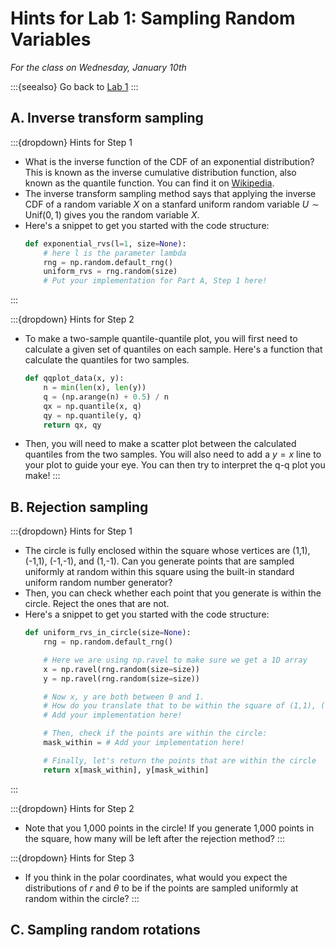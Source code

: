 # Hints for Lab 1: Sampling Random Variables

*For the class on Wednesday, January 10th*

:::{seealso}
Go back to [Lab 1](01)
:::

## A. Inverse transform sampling

:::{dropdown} Hints for Step 1
- What is the inverse function of the CDF of an exponential distribution? This is known as the inverse cumulative distribution function, also known as the quantile function. You can find it on [Wikipedia](https://en.wikipedia.org/wiki/Exponential_distribution).
- The inverse transform sampling method says that applying the inverse CDF of a random variable $X$ on a stanfard uniform random variable $U \sim \text{Unif}(0,1)$ gives you the random variable $X$.
- Here's a snippet to get you started with the code structure:
    ```python
    def exponential_rvs(l=1, size=None):
        # here l is the parameter lambda
        rng = np.random.default_rng()
        uniform_rvs = rng.random(size)
        # Put your implementation for Part A, Step 1 here!
    ```
:::

:::{dropdown} Hints for Step 2
- To make a two-sample quantile-quantile plot, you will first need to calculate a given set of quantiles on each sample.
    Here's a function that calculate the quantiles for two samples.
    ```python
    def qqplot_data(x, y):
        n = min(len(x), len(y))
        q = (np.arange(n) + 0.5) / n
        qx = np.quantile(x, q)
        qy = np.quantile(y, q)
        return qx, qy
    ```
- Then, you will need to make a scatter plot between the calculated quantiles from the two samples.
  You will also need to add a $y=x$ line to your plot to guide your eye.
  You can then try to interpret the q-q plot you make!
:::

## B. Rejection sampling

:::{dropdown} Hints for Step 1
- The circle is fully enclosed within the square whose vertices are (1,1), (-1,1), (-1,-1), and (1,-1).
  Can you generate points that are sampled uniformly at random within this square using the built-in standard uniform random number generator?
- Then, you can check whether each point that you generate is within the circle. Reject the ones that are not.
- Here's a snippet to get you started with the code structure:
    ```python
    def uniform_rvs_in_circle(size=None):
        rng = np.random.default_rng()

        # Here we are using np.ravel to make sure we get a 1D array
        x = np.ravel(rng.random(size=size))
        y = np.ravel(rng.random(size=size))

        # Now x, y are both between 0 and 1.
        # How do you translate that to be within the square of (1,1), (-1,1), (-1,-1), and (1,-1)?
        # Add your implementation here!

        # Then, check if the points are within the circle:
        mask_within = # Add your implementation here!

        # Finally, let's return the points that are within the circle
        return x[mask_within], y[mask_within]
    ```
:::

:::{dropdown} Hints for Step 2
- Note that you 1,000 points in the circle! If you generate 1,000 points in the square, how many will be left after the rejection method?
:::

:::{dropdown} Hints for Step 3
- If you think in the polar coordinates, what would you expect the distributions of $r$ and $\theta$
  to be if the points are sampled uniformly at random within the circle?
:::

## C. Sampling random rotations


